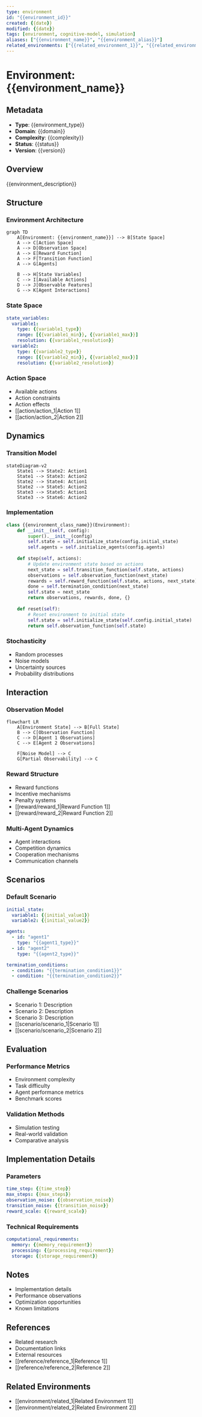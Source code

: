 ```yaml
---
type: environment
id: "{{environment_id}}"
created: {{date}}
modified: {{date}}
tags: [environment, cognitive-model, simulation]
aliases: ["{{environment_name}}", "{{environment_alias}}"]
related_environments: ["{{related_environment_1}}", "{{related_environment_2}}"]
---
```


# Environment: {{environment_name}}

## Metadata
- **Type**: {{environment_type}}
- **Domain**: {{domain}}
- **Complexity**: {{complexity}}
- **Status**: {{status}}
- **Version**: {{version}}

## Overview
{{environment_description}}

## Structure
### Environment Architecture
```mermaid
graph TD
    A[Environment: {{environment_name}}] --> B[State Space]
    A --> C[Action Space]
    A --> D[Observation Space]
    A --> E[Reward Function]
    A --> F[Transition Function]
    A --> G[Agents]
    
    B --> H[State Variables]
    C --> I[Available Actions]
    D --> J[Observable Features]
    G --> K[Agent Interactions]
```

### State Space
```yaml
state_variables:
  variable1:
    type: {{variable1_type}}
    range: [{{variable1_min}}, {{variable1_max}}]
    resolution: {{variable1_resolution}}
  variable2:
    type: {{variable2_type}}
    range: [{{variable2_min}}, {{variable2_max}}]
    resolution: {{variable2_resolution}}
```

### Action Space
- Available actions
- Action constraints
- Action effects
- [[action/action_1|Action 1]]
- [[action/action_2|Action 2]]

## Dynamics
### Transition Model
```mermaid
stateDiagram-v2
    State1 --> State2: Action1
    State1 --> State3: Action2
    State2 --> State4: Action1
    State2 --> State5: Action2
    State3 --> State5: Action1
    State3 --> State6: Action2
```

### Implementation
```python
class {{environment_class_name}}(Environment):
    def __init__(self, config):
        super().__init__(config)
        self.state = self.initialize_state(config.initial_state)
        self.agents = self.initialize_agents(config.agents)
        
    def step(self, actions):
        # Update environment state based on actions
        next_state = self.transition_function(self.state, actions)
        observations = self.observation_function(next_state)
        rewards = self.reward_function(self.state, actions, next_state)
        done = self.termination_condition(next_state)
        self.state = next_state
        return observations, rewards, done, {}
        
    def reset(self):
        # Reset environment to initial state
        self.state = self.initialize_state(self.config.initial_state)
        return self.observation_function(self.state)
```

### Stochasticity
- Random processes
- Noise models
- Uncertainty sources
- Probability distributions

## Interaction
### Observation Model
```mermaid
flowchart LR
    A[Environment State] --> B[Full State]
    B --> C[Observation Function]
    C --> D[Agent 1 Observations]
    C --> E[Agent 2 Observations]
    
    F[Noise Model] --> C
    G[Partial Observability] --> C
```

### Reward Structure
- Reward functions
- Incentive mechanisms
- Penalty systems
- [[reward/reward_1|Reward Function 1]]
- [[reward/reward_2|Reward Function 2]]

### Multi-Agent Dynamics
- Agent interactions
- Competition dynamics
- Cooperation mechanisms
- Communication channels

## Scenarios
### Default Scenario
```yaml
initial_state:
  variable1: {{initial_value1}}
  variable2: {{initial_value2}}

agents:
  - id: "agent1"
    type: "{{agent1_type}}"
  - id: "agent2"
    type: "{{agent2_type}}"

termination_conditions:
  - condition: "{{termination_condition1}}"
  - condition: "{{termination_condition2}}"
```

### Challenge Scenarios
- Scenario 1: Description
- Scenario 2: Description
- Scenario 3: Description
- [[scenario/scenario_1|Scenario 1]]
- [[scenario/scenario_2|Scenario 2]]

## Evaluation
### Performance Metrics
- Environment complexity
- Task difficulty
- Agent performance metrics
- Benchmark scores

### Validation Methods
- Simulation testing
- Real-world validation
- Comparative analysis

## Implementation Details
### Parameters
```yaml
time_step: {{time_step}}
max_steps: {{max_steps}}
observation_noise: {{observation_noise}}
transition_noise: {{transition_noise}}
reward_scale: {{reward_scale}}
```

### Technical Requirements
```yaml
computational_requirements:
  memory: {{memory_requirement}}
  processing: {{processing_requirement}}
  storage: {{storage_requirement}}
```

## Notes
- Implementation details
- Performance observations
- Optimization opportunities
- Known limitations

## References
- Related research
- Documentation links
- External resources
- [[reference/reference_1|Reference 1]]
- [[reference/reference_2|Reference 2]]

## Related Environments
- [[environment/related_1|Related Environment 1]]
- [[environment/related_2|Related Environment 2]] 